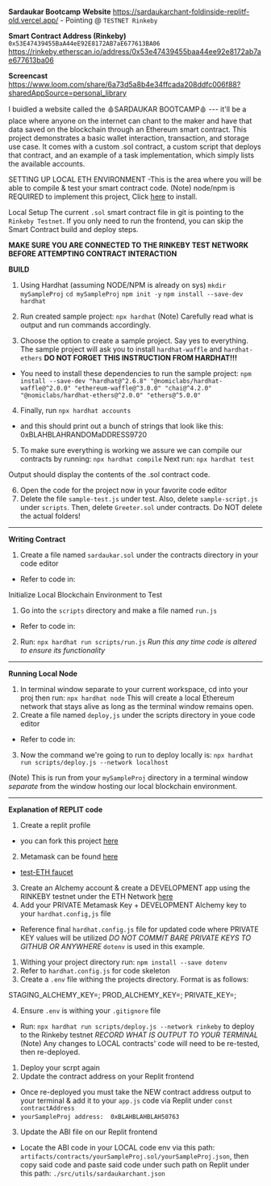 **Sardaukar Bootcamp**
**Website**
https://sardaukarchant-foldinside-replitf-old.vercel.app/ - Pointing @ `TESTNET Rinkeby`

**Smart Contract Address (Rinkeby)**
`0x53E47439455BaA44eE92E8172AB7aE677613BA06`
https://rinkeby.etherscan.io/address/0x53e47439455baa44ee92e8172ab7ae677613ba06

**Screencast**
https://www.loom.com/share/6a73d5a8b4e34ffcada208ddfc006f88?sharedAppSource=personal_library



I buidled a website called the 🩸SARDAUKAR BOOTCAMP🩸 --- it'll be a place where anyone on the internet can chant to the maker and have that data saved on the blockchain through an Ethereum smart contract.
This project demonstrates a basic wallet interaction, transaction, and storage use case. It comes with a custom .sol contract, a custom script that deploys that contract, and an example of a task implementation, which simply lists the available accounts.

SETTING UP LOCAL ETH ENVIRONMENT
-This is the area where you will be able to compile & test your smart contract code.
(Note)
node/npm is REQUIRED to implement this project, Click [here](https://hardhat.org/tutorial/setting-up-the-environment.html) to install.

Local Setup
The current `.sol` smart contract file in git is pointing to the `Rinkeby Testnet`. If you only need to run the frontend, you can skip the Smart Contract build and deploy steps.

**MAKE SURE YOU ARE CONNECTED TO THE RINKEBY TEST NETWORK BEFORE ATTEMPTING CONTRACT INTERACTION**

**BUILD**
1. Using Hardhat (assuming NODE/NPM is already on sys)
`mkdir mySampleProj`
`cd mySampleProj`
`npm init -y`
`npm install --save-dev hardhat`

2. Run created sample project:
`npx hardhat`
(Note)
Carefully read what is output and run commands accordingly.

3. Choose the option to create a sample project. Say yes to everything.
The sample project will ask you to install `hardhat-waffle` and `hardhat-ethers`
**DO NOT FORGET THIS INSTRUCTION FROM HARDHAT!!!**
- You need to install these dependencies to run the sample project:
  `npm install --save-dev "hardhat@^2.6.8" "@nomiclabs/hardhat-waffle@^2.0.0" "ethereum-waffle@^3.0.0" "chai@^4.2.0" "@nomiclabs/hardhat-ethers@^2.0.0" "ethers@^5.0.0"`
4. Finally, run `npx hardhat accounts` 
- and this should print out a bunch of strings that look like this:
0xBLAHBLAHRANDOMaDDRESS9720

5. To make sure everything is working we  assure we can compile our contracts by running:
 `npx hardhat compile`
Next run:
`npx hardhat test`

Output should display the contents of the .sol contract code.

6. Open the code for the project now in your favorite code editor
7. Delete the file `sample-test.js` under test.  Also, delete `sample-script.js` under `scripts`. Then, delete `Greeter.sol` under contracts. Do NOT delete the actual folders!

---
**Writing Contract**
1. Create a file named `sardaukar.sol` under the contracts directory in your code editor
- Refer to code in:

Initialize Local Blockchain Environment to Test
1. Go into the `scripts` directory and make a file named `run.js`
- Refer to code in: 
2. Run: `npx hardhat run scripts/run.js`
*Run this any time code is altered to ensure its functionality*

---
**Running Local Node**
1. In terminal window separate to your current workspace, cd into your proj then run: `npx hardhat node`
This will create a local Ethereum network that stays alive as long as the terminal window remains open.
2. Create a file named `deploy,js` under the scripts directory in youe code editor
- Refer to code in: 
3. Now the command we're going to run to deploy locally is:
`npx hardhat run scripts/deploy.js --network localhost`

(Note)
This is run from your `mySampleProj` directory in a terminal window _separate_ from the window hosting our local blockchain environment.

---
**Explanation of REPLIT code**
1. Create a replit profile
- you can fork this project [here](https://replit.com/@rayadamas/sardaukarchantProj#.replit)

2. Metamask can be found [here](https://metamask.io/download.html)
- [test-ETH faucet](https://faucet.rinkeby.io/)
3. Create an Alchemy account & create a DEVELOPMENT app using the RINKEBY testnet under the ETH Network [here](https://alchemy.com/?r=b93d1f12b8828a57)
4. Add your PRIVATE Metamask Key + DEVELOPMENT Alchemy key to your `hardhat.config,js` file
- Reference final `hardhat.config.js` file for updated code where PRIVATE KEY values will be utilized
*DO NOT COMMIT BARE PRIVATE KEYS TO GITHUB OR ANYWHERE*
`dotenv` is used in this example.

1. Withing your project directory run: `npm install --save dotenv`
2. Refer to `hardhat.config.js` for code skeleton
3. Create a `.env` file withing the projects directory.
Format is as follows:

STAGING_ALCHEMY_KEY=;
PROD_ALCHEMY_KEY=;
PRIVATE_KEY=;

4. Ensure `.env` is withing your `.gitignore` file

- Run: `npx hardhat run scripts/deploy.js --network rinkeby` to deploy to the Rinkeby testnet
_RECORD WHAT IS OUTPUT TO YOUR TERMINAL_
(Note)
Any changes to LOCAL contracts' code will need to be re-tested, then re-deployed. 
1. Deploy your scrpt again
2. Update the contract address on your Replit frontend
- Once re-deployed you must take the NEW contract address output to your terminal & add it to your `app.js` code via Replit under `const contractAddress`
- `yourSampleProj address:  0xBLAHBLAHBLAH50763`
3. Update the ABI file on our Replit frontend
- Locate the ABI code in your LOCAL code env via this path: `artifacts/contracts/yourSampleProj.sol/yourSampleProj.json`, then copy said code and paste said code under such path on Replit under this path: `./src/utils/sardaukarchant.json` 
